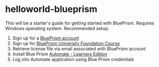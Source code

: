 # helloworld-blueprism

This will be a starter's guide for getting started with BluePrism. Requires Windows operating system. Recommended setup:

1. Sign up for a [BluePrism account](https://portal.blueprism.com/user/register)
2. Sign up for [BluePrism University Foundation Course](https://blue-prism.docebosaas.com/learn/courses/180/blue-prismr-foundation-training)
3. Retrieve license file via email associated with BluePrism account
4. Install Blue Prism [Automate - Learners Edition](https://digitalexchange.blueprism.com/cardDetails?id=12123)
5. Log into Automate application using Blue Prism credentials
